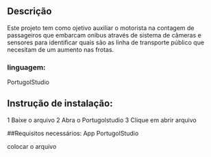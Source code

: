 # 
## Descrição
Este projeto tem como ojetivo auxiliar o motorista na contagem de passageiros  que embarcam onibus através de sistema de câmeras e sensores para identificar quais são as linha de transporte público que necesitam de um aumento nas frotas.

### linguagem:
PortugolStudio

## Instrução de instalação:
1 Baixe o arquivo 
2 Abra o Portugolstudio 
3 Clique em abrir arquivo 

##Requisitos necessários:
App  PortugolStudio 

colocar o arquivo
